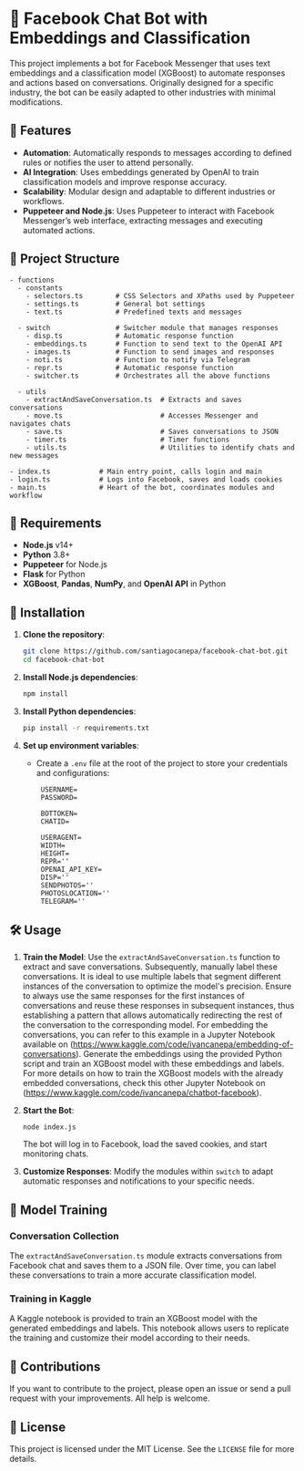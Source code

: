 
# 🤖 Facebook Chat Bot with Embeddings and Classification

This project implements a bot for Facebook Messenger that uses text embeddings and a classification model (XGBoost) to automate responses and actions based on conversations. Originally designed for a specific industry, the bot can be easily adapted to other industries with minimal modifications.

## 🌟 Features

- **Automation**: Automatically responds to messages according to defined rules or notifies the user to attend personally.
- **AI Integration**: Uses embeddings generated by OpenAI to train classification models and improve response accuracy.
- **Scalability**: Modular design and adaptable to different industries or workflows.
- **Puppeteer and Node.js**: Uses Puppeteer to interact with Facebook Messenger’s web interface, extracting messages and executing automated actions.

## 📁 Project Structure

```plaintext
- functions
  - constants
    - selectors.ts        # CSS Selectors and XPaths used by Puppeteer
    - settings.ts         # General bot settings
    - text.ts             # Predefined texts and messages

  - switch                # Switcher module that manages responses
    - disp.ts             # Automatic response function
    - embeddings.ts       # Function to send text to the OpenAI API
    - images.ts           # Function to send images and responses
    - noti.ts             # Function to notify via Telegram
    - repr.ts             # Automatic response function
    - switcher.ts         # Orchestrates all the above functions

  - utils
    - extractAndSaveConversation.ts  # Extracts and saves conversations
    - move.ts                        # Accesses Messenger and navigates chats
    - save.ts                        # Saves conversations to JSON
    - timer.ts                       # Timer functions
    - utils.ts                       # Utilities to identify chats and new messages

- index.ts            # Main entry point, calls login and main
- login.ts            # Logs into Facebook, saves and loads cookies
- main.ts             # Heart of the bot, coordinates modules and workflow
```

## 🔧 Requirements

- **Node.js** v14+
- **Python** 3.8+
- **Puppeteer** for Node.js
- **Flask** for Python
- **XGBoost**, **Pandas**, **NumPy**, and **OpenAI API** in Python

## 🚀 Installation

1. **Clone the repository**:
   ```bash
   git clone https://github.com/santiagocanepa/facebook-chat-bot.git
   cd facebook-chat-bot
   ```

2. **Install Node.js dependencies**:
   ```bash
   npm install
   ```

3. **Install Python dependencies**:
   ```bash
   pip install -r requirements.txt
   ```

4. **Set up environment variables**:
   - Create a `.env` file at the root of the project to store your credentials and configurations:
     ```env
      USERNAME=
      PASSWORD=

      BOTTOKEN=
      CHATID=

      USERAGENT=
      WIDTH=
      HEIGHT=
      REPR=''
      OPENAI_API_KEY=
      DISP=''
      SENDPHOTOS=''
      PHOTOSLOCATION=''
      TELEGRAM=''

     ```

## 🛠️ Usage

1. **Train the Model**: Use the `extractAndSaveConversation.ts` function to extract and save conversations. Subsequently, manually label these conversations. It is ideal to use multiple labels that segment different instances of the conversation to optimize the model's precision. Ensure to always use the same responses for the first instances of conversations and reuse these responses in subsequent instances, thus establishing a pattern that allows automatically redirecting the rest of the conversation to the corresponding model. For embedding the conversations, you can refer to this example in a Jupyter Notebook available on (https://www.kaggle.com/code/ivancanepa/embedding-of-conversations). Generate the embeddings using the provided Python script and train an XGBoost model with these embeddings and labels. For more details on how to train the XGBoost models with the already embedded conversations, check this other Jupyter Notebook on (https://www.kaggle.com/code/ivancanepa/chatbot-facebook).

2. **Start the Bot**:
   ```bash
   node index.js
   ```
   The bot will log in to Facebook, load the saved cookies, and start monitoring chats.

3. **Customize Responses**: Modify the modules within `switch` to adapt automatic responses and notifications to your specific needs.

## 🧠 Model Training

### Conversation Collection

The `extractAndSaveConversation.ts` module extracts conversations from Facebook chat and saves them to a JSON file. Over time, you can label these conversations to train a more accurate classification model.

### Training in Kaggle

A Kaggle notebook is provided to train an XGBoost model with the generated embeddings and labels. This notebook allows users to replicate the training and customize their model according to their needs.

## 🤝 Contributions

If you want to contribute to the project, please open an issue or send a pull request with your improvements. All help is welcome.

## 📄 License

This project is licensed under the MIT License. See the `LICENSE` file for more details.


